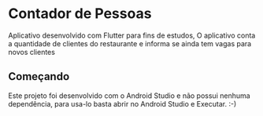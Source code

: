 # Contador de Pessoas
Aplicativo desenvolvido com Flutter para fins de estudos,
O aplicativo conta a quantidade de clientes do restaurante e informa se ainda tem vagas para novos clientes

## Começando
Este projeto foi desenvolvido com o Android Studio e não possui nenhuma dependência,
para usa-lo basta abrir no Android Studio e Executar. :-)

